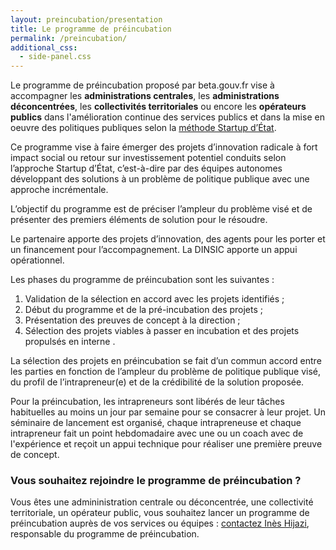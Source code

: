 ```yaml
---
layout: preincubation/presentation
title: Le programme de préincubation
permalink: /preincubation/
additional_css:
  - side-panel.css
---
```


Le programme de préincubation proposé par beta.gouv.fr vise à accompagner les **administrations centrales**, les **administrations déconcentrées**, les **collectivités territoriales** ou encore les **opérateurs publics** dans l'amélioration continue des services publics et dans la mise en oeuvre des politiques publiques selon la [méthode Startup d’État](apropos/#pourquoi-lancer-une-startup-d%C3%A9tat).

Ce programme vise à faire émerger des projets d’innovation radicale à fort impact social ou retour sur investissement potentiel conduits selon l’approche Startup d’État, c’est-à-dire par des équipes autonomes développant des solutions à un problème de politique publique avec une approche incrémentale.

L’objectif du programme est de préciser l’ampleur du problème visé et de présenter des premiers éléments de solution pour le résoudre.

Le partenaire apporte des projets d’innovation, des agents pour les porter et un financement pour l’accompagnement. La DINSIC apporte un appui opérationnel.

Les phases du programme de préincubation sont les suivantes :
1. Validation de la sélection en accord avec les projets identifiés ;
2. Début du programme et de la pré-incubation des projets ;
3. Présentation des preuves de concept à la direction ;
4. Sélection des projets viables à passer en incubation et des projets propulsés en interne .

La sélection des projets en préincubation se fait d’un commun accord entre les parties en fonction de l’ampleur du problème de politique publique visé, du profil de l’intrapreneur(e) et de la crédibilité de la solution proposée.

Pour la préincubation, les intrapreneurs sont libérés de leur tâches habituelles au moins un jour par semaine pour se consacrer à leur projet. Un séminaire de lancement est organisé, chaque intrapreneuse et chaque intrapreneur fait un point hebdomadaire avec une ou un coach avec de l'expérience et reçoit un appui technique pour réaliser une première preuve de concept.

### Vous souhaitez rejoindre le programme de préincubation ?

Vous êtes une admininistration centrale ou déconcentrée, une collectivité territoriale, un opérateur public, vous souhaitez lancer un programme de préincubation auprès de vos services ou équipes : [contactez Inès Hijazi](mailto:ines.hijazi@beta.gouv.fr), responsable du programme de préincubation.
